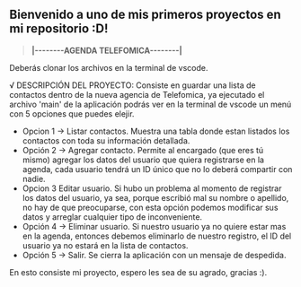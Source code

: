 ## Bienvenido a uno de mis primeros proyectos en mi repositorio :D!

> **|--------AGENDA TELEFOMICA--------|**

Deberás clonar los archivos en la terminal de vscode.

√ DESCRIPCIÓN DEL PROYECTO:
Consiste en guardar una lista de contactos dentro de la nueva agencia de Telefomica, ya ejecutado el archivo 'main' de la aplicación podrás ver en la terminal de vscode un menú con 5 opciones que puedes elejir.
- Opcion 1 -> Listar contactos. Muestra una tabla donde estan listados los contactos con toda su información detallada.
- Opción 2 -> Agregar contacto. Permite al encargado (que eres tú mismo) agregar los datos del usuario que quiera registrarse en la agenda, cada usuario tendrá un ID único que no lo deberá compartir con nadie.
- Opcion 3 Editar usuario. Si hubo un problema al momento de registrar los datos del usuario, ya sea, porque escribió mal su nombre o apellido, no hay de que preocuparse, con esta opción podemos modificar sus datos y arreglar cualquier tipo de inconveniente.
- Opción 4 -> Eliminar usuario. Si nuestro usuario ya no quiere estar mas en la agenda, entonces debemos eliminarlo de nuestro registro, el ID del usuario ya no estará en la lista de contactos. 
- Opción 5 -> Salir. Se cierra la aplicación con un mensaje de despedida.


En esto consiste mi proyecto, espero les sea de su agrado, gracias :).
